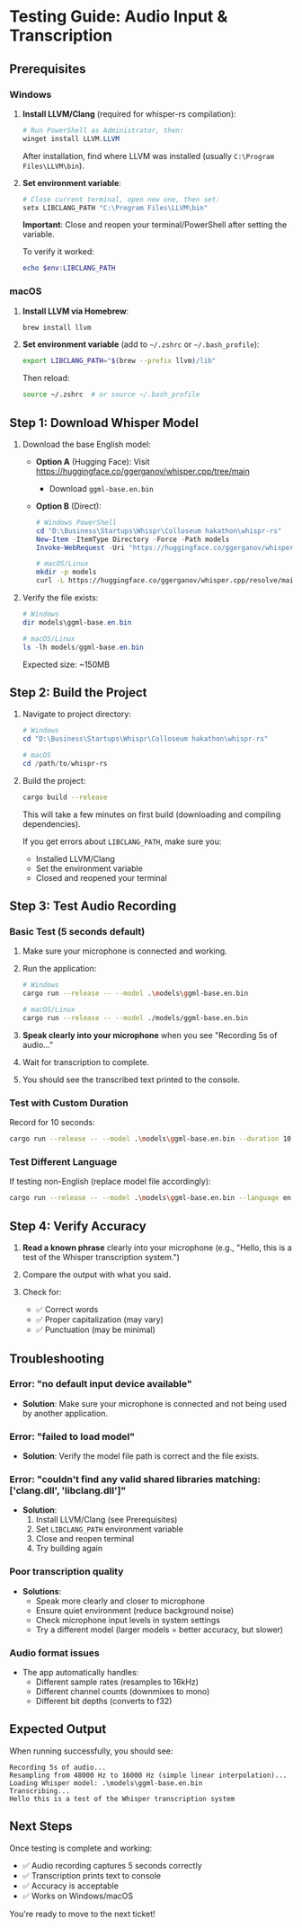 # Testing Guide: Audio Input & Transcription

## Prerequisites

### Windows

1. **Install LLVM/Clang** (required for whisper-rs compilation):
   ```powershell
   # Run PowerShell as Administrator, then:
   winget install LLVM.LLVM
   ```
   
   After installation, find where LLVM was installed (usually `C:\Program Files\LLVM\bin`).

2. **Set environment variable**:
   ```powershell
   # Close current terminal, open new one, then set:
   setx LIBCLANG_PATH "C:\Program Files\LLVM\bin"
   ```
   
   **Important**: Close and reopen your terminal/PowerShell after setting the variable.

   To verify it worked:
   ```powershell
   echo $env:LIBCLANG_PATH
   ```

### macOS

1. **Install LLVM via Homebrew**:
   ```bash
   brew install llvm
   ```

2. **Set environment variable** (add to `~/.zshrc` or `~/.bash_profile`):
   ```bash
   export LIBCLANG_PATH="$(brew --prefix llvm)/lib"
   ```
   
   Then reload:
   ```bash
   source ~/.zshrc  # or source ~/.bash_profile
   ```

## Step 1: Download Whisper Model

1. Download the base English model:
   - **Option A** (Hugging Face): Visit https://huggingface.co/ggerganov/whisper.cpp/tree/main
     - Download `ggml-base.en.bin`
   - **Option B** (Direct): 
     ```powershell
     # Windows PowerShell
     cd "D:\Business\Startups\Whispr\Colloseum hakathon\whispr-rs"
     New-Item -ItemType Directory -Force -Path models
     Invoke-WebRequest -Uri "https://huggingface.co/ggerganov/whisper.cpp/resolve/main/ggml-base.en.bin" -OutFile "models\ggml-base.en.bin"
     ```
     
     ```bash
     # macOS/Linux
     mkdir -p models
     curl -L https://huggingface.co/ggerganov/whisper.cpp/resolve/main/ggml-base.en.bin -o models/ggml-base.en.bin
     ```

2. Verify the file exists:
   ```powershell
   # Windows
   dir models\ggml-base.en.bin
   
   # macOS/Linux
   ls -lh models/ggml-base.en.bin
   ```
   
   Expected size: ~150MB

## Step 2: Build the Project

1. Navigate to project directory:
   ```powershell
   # Windows
   cd "D:\Business\Startups\Whispr\Colloseum hakathon\whispr-rs"
   
   # macOS
   cd /path/to/whispr-rs
   ```

2. Build the project:
   ```bash
   cargo build --release
   ```
   
   This will take a few minutes on first build (downloading and compiling dependencies).
   
   If you get errors about `LIBCLANG_PATH`, make sure you:
   - Installed LLVM/Clang
   - Set the environment variable
   - Closed and reopened your terminal

## Step 3: Test Audio Recording

### Basic Test (5 seconds default)

1. Make sure your microphone is connected and working.

2. Run the application:
   ```bash
   # Windows
   cargo run --release -- --model .\models\ggml-base.en.bin
   
   # macOS/Linux
   cargo run --release -- --model ./models/ggml-base.en.bin
   ```

3. **Speak clearly into your microphone** when you see "Recording 5s of audio..."

4. Wait for transcription to complete.

5. You should see the transcribed text printed to the console.

### Test with Custom Duration

Record for 10 seconds:
```bash
cargo run --release -- --model .\models\ggml-base.en.bin --duration 10
```

### Test Different Language

If testing non-English (replace model file accordingly):
```bash
cargo run --release -- --model .\models\ggml-base.en.bin --language en
```

## Step 4: Verify Accuracy

1. **Read a known phrase** clearly into your microphone (e.g., "Hello, this is a test of the Whisper transcription system.")

2. Compare the output with what you said.

3. Check for:
   - ✅ Correct words
   - ✅ Proper capitalization (may vary)
   - ✅ Punctuation (may be minimal)

## Troubleshooting

### Error: "no default input device available"
- **Solution**: Make sure your microphone is connected and not being used by another application.

### Error: "failed to load model"
- **Solution**: Verify the model file path is correct and the file exists.

### Error: "couldn't find any valid shared libraries matching: ['clang.dll', 'libclang.dll']"
- **Solution**: 
  1. Install LLVM/Clang (see Prerequisites)
  2. Set `LIBCLANG_PATH` environment variable
  3. Close and reopen terminal
  4. Try building again

### Poor transcription quality
- **Solutions**:
  - Speak more clearly and closer to microphone
  - Ensure quiet environment (reduce background noise)
  - Check microphone input levels in system settings
  - Try a different model (larger models = better accuracy, but slower)

### Audio format issues
- The app automatically handles:
  - Different sample rates (resamples to 16kHz)
  - Different channel counts (downmixes to mono)
  - Different bit depths (converts to f32)

## Expected Output

When running successfully, you should see:
```
Recording 5s of audio...
Resampling from 48000 Hz to 16000 Hz (simple linear interpolation)...
Loading Whisper model: .\models\ggml-base.en.bin
Transcribing...
Hello this is a test of the Whisper transcription system
```

## Next Steps

Once testing is complete and working:
- ✅ Audio recording captures 5 seconds correctly
- ✅ Transcription prints text to console
- ✅ Accuracy is acceptable
- ✅ Works on Windows/macOS

You're ready to move to the next ticket!

